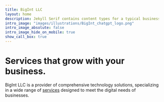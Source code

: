 ```yaml
---
title: BigInt LLC
layout: home
description: Jekyll Serif contains content types for a typical business website. The theme is fully responsive, blazing fast and artfully illustrated.
intro_image: "images/illustrations/BigInt_chatgpt_logo.png"
intro_image_absolute: false
intro_image_hide_on_mobile: true
show_call_box: true
---
```


# Services that grow with your business.

BigInt LLC is a provider of comprehensive technology solutions, specializing in a wide range of [services](/bigint.us/services/) designed to meet the digital needs of businesses.
